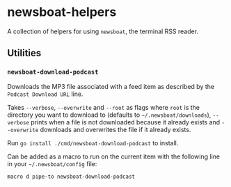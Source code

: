 # newsboat-helpers

A collection of helpers for using `newsboat`, the terminal RSS reader.

## Utilities

### `newsboat-download-podcast`

Downloads the MP3 file associated with a feed item as described by the
`Podcast Download URL` line.

Takes `--verbose`, `--overwrite` and `--root` as flags where `root` is the
directory you want to download to (defaults to `~/.newsboat/downloads`),
`--verbose` prints when a file is not downloaded because it already exists and
`--overwrite` downloads and overwrites the file if it already exists.

Run `go install ./cmd/newsboat-download-podcast` to install.

Can be added as a macro to run on the current item with the following line in
your `~/.newsboat/config` file:

```
macro d pipe-to newsboat-download-podcast
```
